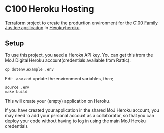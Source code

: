 # C100 Heroku Hosting

[Terraform][terraform] project to create the production environment for the [C100 Family Justice application][c100-app] in [Heroku]:[heroku].

[terraform]: https://www.terraform.io/
[c100-app]: https://github.com/ministryofjustice/c100-application
[heroku]: https://heroku.com

## Setup

To use this project, you need a Heroku API key. You can get this from the MoJ Digital Heroku account(credentials available from Rattic).

    cp dotenv.example .env

Edit `.env` and update the environment variables, then;

    source .env
    make build

This will create your (empty) application on Heroku.

If you have created your application in the shared MoJ Heroku account, you may need to add your personal account as a collaborator, so that you can deploy your code without having to log in using the main MoJ Heroku credentials.


